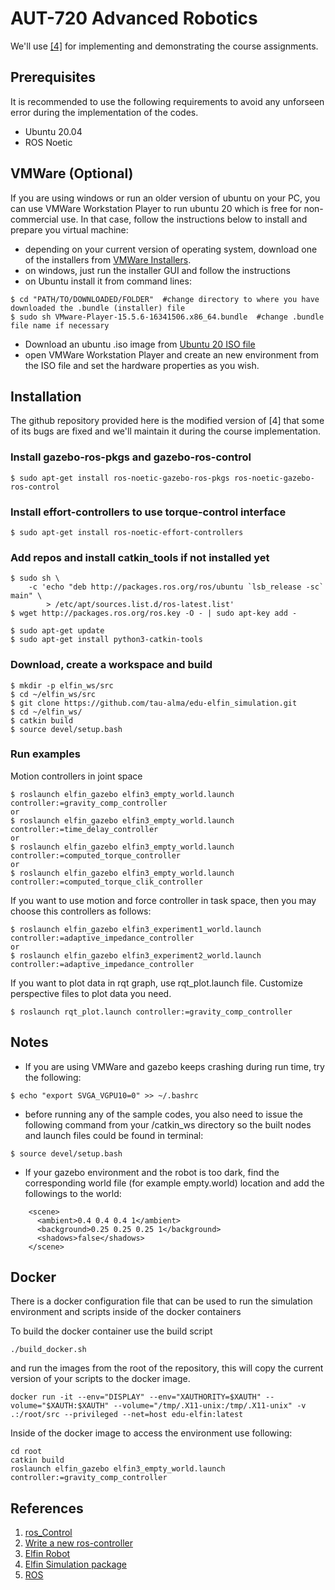 # AUT-720 Advanced Robotics
We'll use [[4]](https://github.com/modulabs/arm-control) for implementing and demonstrating the course assignments.  

## Prerequisites
It is recommended to use the following requirements to avoid any unforseen error during the implementation of the codes.

- Ubuntu 20.04
- ROS Noetic

## VMWare (Optional)
If you are using windows or run an older version of ubuntu on your PC, you can use VMWare Workstation Player to run ubuntu 20 which is free for non-commercial use. In that case, follow the instructions below to install and prepare you virtual machine:

- depending on your current version of operating system, download one of the installers from [VMWare Installers](https://www.vmware.com/fi/products/workstation-player/workstation-player-evaluation.html).
- on windows, just run the installer GUI and follow the instructions
- on Ubuntu install it from command lines:
```
$ cd "PATH/TO/DOWNLOADED/FOLDER"  #change directory to where you have downloaded the .bundle (installer) file
$ sudo sh VMware-Player-15.5.6-16341506.x86_64.bundle  #change .bundle file name if necessary
```
- Download an ubuntu .iso image from [Ubuntu 20 ISO file](https://releases.ubuntu.com/20.04/ubuntu-20.04.4-desktop-amd64.iso)
- open VMWare Workstation Player and create an new environment from the ISO file and set the hardware properties as you wish.


## Installation
The github repository provided here is the modified version of [4] that some of its bugs are fixed and we'll maintain it during the course implementation.

### Install gazebo-ros-pkgs and gazebo-ros-control

    $ sudo apt-get install ros-noetic-gazebo-ros-pkgs ros-noetic-gazebo-ros-control 

### Install effort-controllers to use torque-control interface

    $ sudo apt-get install ros-noetic-effort-controllers 

### Add repos and install catkin_tools if not installed yet
```
$ sudo sh \
    -c 'echo "deb http://packages.ros.org/ros/ubuntu `lsb_release -sc` main" \
        > /etc/apt/sources.list.d/ros-latest.list'
$ wget http://packages.ros.org/ros.key -O - | sudo apt-key add -

$ sudo apt-get update
$ sudo apt-get install python3-catkin-tools
```

### Download, create a workspace and build 

    $ mkdir -p elfin_ws/src
    $ cd ~/elfin_ws/src
    $ git clone https://github.com/tau-alma/edu-elfin_simulation.git
    $ cd ~/elfin_ws/
    $ catkin build
    $ source devel/setup.bash


### Run examples
Motion controllers in joint space

    $ roslaunch elfin_gazebo elfin3_empty_world.launch controller:=gravity_comp_controller
    or
    $ roslaunch elfin_gazebo elfin3_empty_world.launch controller:=time_delay_controller
    or
    $ roslaunch elfin_gazebo elfin3_empty_world.launch controller:=computed_torque_controller
    or
    $ roslaunch elfin_gazebo elfin3_empty_world.launch controller:=computed_torque_clik_controller

If you want to use motion and force controller in task space, then you may choose this controllers as follows:

    $ roslaunch elfin_gazebo elfin3_experiment1_world.launch controller:=adaptive_impedance_controller
    or
    $ roslaunch elfin_gazebo elfin3_experiment2_world.launch controller:=adaptive_impedance_controller

If you want to plot data in rqt graph, use rqt_plot.launch file. Customize perspective files to plot data you need.

    $ roslaunch rqt_plot.launch controller:=gravity_comp_controller



## Notes
- If you are using VMWare and gazebo keeps crashing during run time, try the following:

```
$ echo "export SVGA_VGPU10=0" >> ~/.bashrc
``` 
- before running any of the sample codes, you also need to issue the following command from your /catkin_ws directory so the built nodes and launch files could be found in terminal:


```
$ source devel/setup.bash
```

- If your gazebo environment and the robot is too dark, find the corresponding world file (for example empty.world) location and add the followings to the world:
```
    <scene>
      <ambient>0.4 0.4 0.4 1</ambient>
      <background>0.25 0.25 0.25 1</background>
      <shadows>false</shadows>
    </scene>
```

## Docker

There is a docker configuration file that can be used to run the simulation environment and scripts inside of the docker containers


To build the docker container use the build script
```
./build_docker.sh
```

and run the images from the root of the repository, this will copy the current version of your scripts to the docker image.
```
docker run -it --env="DISPLAY" --env="XAUTHORITY=$XAUTH" --volume="$XAUTH:$XAUTH" --volume="/tmp/.X11-unix:/tmp/.X11-unix" -v .:/root/src --privileged --net=host edu-elfin:latest
```
Inside of the docker image to access the environment use following:

```
cd root
catkin build
roslaunch elfin_gazebo elfin3_empty_world.launch controller:=gravity_comp_controller
```


## References
1. [ros_Control](http://wiki.ros.org/ros_control)
2. [Write a new ros-controller](https://github.com/ros-controls/ros_control/wiki/controller_interface)
3. [Elfin Robot](http://wiki.ros.org/Robots/Elfin)
4. [Elfin Simulation package](https://github.com/modulabs/arm-control)
5. [ROS](http://wiki.ros.org/)

